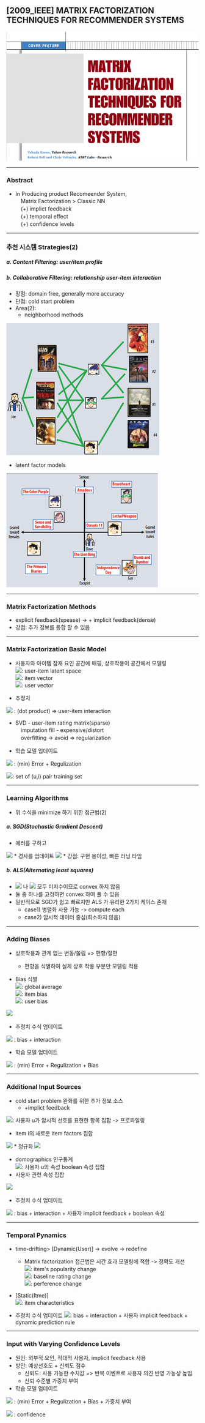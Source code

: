 ## [2009_IEEE] MATRIX FACTORIZATION TECHNIQUES FOR RECOMMENDER SYSTEMS

![main](./image/main.PNG)

---

### Abstract
- In Producing product Recomeender System,  
　Matrix Factorization > Classic NN  
　(+) implict feedback  
　(+) temporal effect  
　(+) confidence levels  

---
### 추천 시스템 Strategies(2)
##### a. Content Filtering: user/item profile

##### b. Collaborative Filtering: relationship user-item interaction
* 장점: domain free, generally more accuracy
* 단점: cold start problem  
* Area(2): 
  - neighborhood methods  

![CP](./image/CP.PNG)

  - latent factor models  

![matrix](./image/matrix.PNG) 

---
### Matrix Factorization Methods
* explicit feedback(spease) -> + implicit feedback(dense)
* 강점: 추가 정보를 통합 할 수 있음 
---
### Matrix Factorization Basic Model

* 사용자와 아이템 잠재 요인 공간에 매핑, 상호작용이 공간에서 모델링  
<img src="https://latex.codecogs.com/gif.latex?f"/>: user-item latent space  
<img src="https://latex.codecogs.com/gif.latex?q_i%20%5Cin%20%5Cmathbb%7BR%7D%5Ef"/>: item vector   
<img src="https://latex.codecogs.com/gif.latex?p_u%20%5Cin%20%5Cmathbb%7BR%7D%5Ef"/>: user vector   
          
* 추정치  
<img src="https://latex.codecogs.com/gif.latex?%5Chat%7Br%7D%3Dq_i%5ETp_u"/>   
: (dot product) => user-item interaction

* SVD - user-item rating matrix(sparse)  
　imputation fill - expensive/distort  
　overfitting -> avoid => regularization  
  
* 학습 모델 업데이트    
<img src="https://latex.codecogs.com/gif.latex?min%5Csum_%7B%28u%2Ci%29%5Cin%20%5Ckappa%7D%28r_%7Bui%7D-q_i%5ETp_u%29&plus;%20%5Clambda%20%28%5Cleft%20%5C%7C%20q_i%20%5Cright%20%5C%7C%5E2&plus;%5Cleft%20%5C%7C%20p_u%20%5Cright%20%5C%7C%5E2%29"/>
: (min) Error + Regulization  

<img src="https://latex.codecogs.com/gif.latex?%5Ckappa"/>: set of (u,i) pair training set

---
### Learning Algorithms
- 위 수식을 minimize 하기 위한 접근법(2)  
##### a. SGD(Stochastic Gradient Descent)
* 에러를 구하고  
<img src="https://latex.codecogs.com/gif.latex?e_%7Bui%7D%3Dr_%7Bui%7D-q_i%5ETp_u"/>  
* 경사를 업데이트  
<img src="https://latex.codecogs.com/gif.latex?q_i%20%5Cleftarrow%20q_i%20&plus;%20%5Cgamma%20%28e_%7Bui%7D*p_u-%5Clambda%20*q_i%29%2C%20p_u%20%5Cleftarrow%20p_u%20&plus;%20%5Cgamma%20%28e_%7Bui%7D*q_i-%5Clambda%20*p_u%29"/>  
* 강점: 구현 용이성, 빠른 러닝 타임  

##### b. ALS(Alternating least squares)
* <img src="https://latex.codecogs.com/gif.latex?q_i"/> 나 <img src="https://latex.codecogs.com/gif.latex?p_u"/> 모두 미지수이므로 convex 하지 않음  
* 둘 중 하나를 고정하면 convex 하여 풀 수 있음  
* 일반적으로 SGD가 쉽고 빠르지만 ALS 가 유리한 2가지 케이스 존재
  - case1) 병렬화 사용 가능 -> compute each  
  - case2) 암시적 데이터 중심(희소하지 않음)

---
### Adding Biases 
* 상호작용과 관계 없는 변동/쏠림 => 편향/절편  
  - 편향을 식별하여 실제 상호 작용 부분만 모델링 적용  

* Bias 식별  
<img src="https://latex.codecogs.com/gif.latex?%5Cmu"/>: global average  
<img src="https://latex.codecogs.com/gif.latex?b_i"/>: item bias  
<img src="https://latex.codecogs.com/gif.latex?b_u"/>: user bias  
  
<img src="https://latex.codecogs.com/gif.latex?b_%7Bui%7D%20%3D%20%5Cmu%20&plus;%20b_i&plus;%20b_u"/>  
  
* 추정치 수식 업데이트
<img src="https://latex.codecogs.com/gif.latex?%5Chat%7Br%7D_%7Bui%7D%20%3D%20%5Cmu&plus;%20b_i&plus;%20b_u%20&plus;%20q_i%5ETp_u"/>  
: bias + interaction  

* 학습 모델 업데이트  
<img src="https://latex.codecogs.com/gif.latex?min_%7Bp%2Cq%2Cb%7D%5Csum_%7B%28u%2Ci%29%5Cin%20%5Ckappa%7D%28r_%7Bui%7D%20-%20%5Cmu-%20b_i-%20b_u%20-%20q_i%5ETp_u%29%5E2%20&plus;%20%5Clambda%20%28%5Cleft%20%5C%7C%20q_i%20%5Cright%20%5C%7C%5E2&plus;%5Cleft%20%5C%7C%20p_u%20%5Cright%20%5C%7C%5E2%20&plus;%20b_u%5E2%20&plus;%20b_i%5E2%29"/>  
: (min) Error + Regulization + Bias

---
### Additional Input Sources 
* cold start problem 완화를 위한 추가 정보 소스 
  * +implict feedback

<img src="https://latex.codecogs.com/gif.latex?N%28%5Cmu%29"/>: 사용자 u가 암시적 선호를 표현한 항목 집합 -> 프로파일링  
* item i의 새로운 item factors 집합 
<img src="https://latex.codecogs.com/gif.latex?%5Csum_%7Bi%5Cin%20N%28%5Cmu%29%7D%20x_i"/>  
* 정규화
<img src="https://latex.codecogs.com/gif.latex?%7C%20N%28%5Cmu%29%7C%5E%7B-0.5%7D%5Csum_%7Bi%20%5Cin%20N%28%5Cmu%29%7D%20x_i%5E%7B4.5%7D"/>  

* domographics 인구통계  
<img src="https://latex.codecogs.com/gif.latex?A%28u%29"/>: 사용자 u의 속성 boolean 속성 집합  
* 사용자 관련 속성 집합 
<img src="https://latex.codecogs.com/gif.latex?%5Csum_%7Ba%5Cin%7BA%28u%29%7D%7Dy_a"/>

* 추정치 수식 업데이트
<img src="https://latex.codecogs.com/gif.latex?%5Chat%7Br%7D_%7Bui%7D%20%3D%20%5Cmu&plus;%20b_i&plus;%20b_u%20&plus;%20q_i%5ET%5Bp_u%20&plus;%20N%28%5Cmu%29%7C%5E%7B-0.5%7D%20&plus;%20%5Csum_%7Bi%5Cin%7BN%28u%29%7D%7Dx_i%20&plus;%20%5Csum_%7Ba%5Cin%7BA%28u%29%7D%7Dy_a%5D"/>
: bias + interaction + 사용자 implicit feedback + boolean 속성  

---
### Temporal Pynamics
* time-drifting> [Dynamic(User)] -> evolve -> redefine  
  * Matrix factorization 접근법은 시간 효과 모델링에 적합 -> 정확도 개선   
<img src="https://latex.codecogs.com/gif.latex?b_i%28t%29"/>: item's popularity change  
<img src="https://latex.codecogs.com/gif.latex?b_u%28t%29"/>: baseline rating change  
<img src="https://latex.codecogs.com/gif.latex?p_u%28t%29"/>: perference change  
* [Static(Itme)]  
<img src="https://latex.codecogs.com/gif.latex?q_i"/>: item characteristics  

* 추정치 수식 업데이트
<img src="https://latex.codecogs.com/gif.latex?%5Chat%7Br%7D_%7Bui%7D%20%3D%20%5Cmu&plus;%20b_i%28t%29&plus;%20b_u%28t%29%20&plus;%20q_i%5ETp_u%28t%29"/>: bias + interaction + 사용자 implicit feedback + dynamic prediction rule  

---
### Input with Varying Confidence Levels
* 원인: 외부적 요인, 적대적 사용자, implicit feedback 사용  
* 방안: 예상선호도 + 신뢰도 점수  
  * 신뢰도: 사용 가능한 수치값 => 반복 이벤트로 사용자 의견 반영 가능성 높임  
  * 신뢰 수준별 가중치 부여 
* 학습 모델 업데이트   
<img src="https://latex.codecogs.com/gif.latex?min_%7Bp%2Cq%2Cb%7D%5Csum_%7B%28u%2Ci%29%5Cin%20%5Ckappa%7Dc_%7Bui%7D%28r_%7Bui%20-%20%7D%5Cmu-%20b_i-%20b_u%20-%20q_i%5ETp_u%29%5E2%20&plus;%20%5Clambda%20%28%5Cleft%20%5C%7C%20q_i%20%5Cright%20%5C%7C%5E2&plus;%5Cleft%20%5C%7C%20p_u%20%5Cright%20%5C%7C%5E2%20&plus;%20b_u%5E2%20&plus;%20b_i%5E2%29"/>  
: (min) Error + Regulization + Bias + 가중치 부여  

<img src="https://latex.codecogs.com/gif.latex?c_%7Bui%7D"/> : confidence   